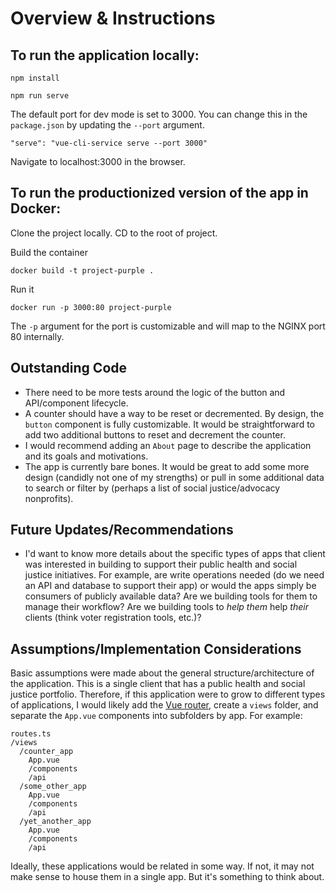 # Overview & Instructions

## To run the application locally:
```
npm install

npm run serve
```

The default port for dev mode is set to 3000. You can change this in the `package.json` by updating the `--port` argument.

```
"serve": "vue-cli-service serve --port 3000"
```

Navigate to localhost:3000 in the browser.

## To run the productionized version of the app in Docker:

Clone the project locally. CD to the root of project.

Build the container

```
docker build -t project-purple .
```

Run it

```
docker run -p 3000:80 project-purple
```

The `-p` argument for the port is customizable and will map to the NGINX port 80 internally.

## Outstanding Code

* There need to be more tests around the logic of the button and API/component lifecycle.
* A counter should have a way to be reset or decremented. By design, the `button` component is fully customizable. It would be straightforward to add two additional buttons to reset and decrement the counter.
* I would recommend adding an `About` page to describe the application and its goals and motivations.
* The app is currently bare bones. It would be great to add some more design (candidly not one of my strengths) or pull in some additional data to search or filter by (perhaps a list of social justice/advocacy nonprofits).


## Future Updates/Recommendations
* I'd want to know more details about the specific types of apps that client was interested in building to support their public health and social justice initiatives. For example, are write operations needed (do we need an API and database to support their app) or would the apps simply be consumers of publicly available data? Are we building tools for them to manage their workflow? Are we building tools to *help them* help *their* clients (think voter registration tools, etc.)?


## Assumptions/Implementation Considerations
Basic assumptions were made about the general structure/architecture of the application. This is a single client that has a public health and social justice portfolio. Therefore, if this application were to grow to different types of applications, I would likely add the [Vue router](https://router.vuejs.org/]), create a `views` folder, and separate the `App.vue` components into subfolders by app. For example:
```
routes.ts
/views
  /counter_app
    App.vue
    /components
    /api
  /some_other_app
    App.vue
    /components
    /api
  /yet_another_app
    App.vue
    /components
    /api
```

Ideally, these applications would be related in some way. If not, it may not make sense to house them in a single app. But it's something to think about.